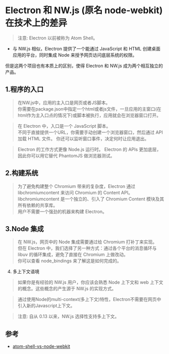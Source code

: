 # Electron 和 NW.js (原名 node-webkit) 在技术上的差异

>注意: Electron 以前被称为 Atom Shell。

- 与 NW.js 相似，Electron 提供了一个能通过 JavaScript 和 HTML 创建桌面应用的平台，同时集成 Node 来授予网页访问底层系统的权限。

但是这两个项目也有本质上的区别，使得 Electron 和 NW.js 成为两个相互独立的产品。


## 1.程序的入口

>在NW.js中，应用的主入口是网页或者JS脚本。   
你需要在package.json中指定一个html或者js文件，一旦应用的主窗口(在html作为主入口点的情况下)或脚本被执行，应用就会在浏览器窗口打开。

>在 Electron 中，入口是一个 JavaScript 脚本。  
不同于直接提供一个URL，你需要手动创建一个浏览器窗口，然后通过 API 加载 HTML 文件。 你还可以监听窗口事件，决定何时让应用退出。

>Electron 的工作方式更像 Node.js 运行时。 Electron 的 APIs 更加底层，因此你可以用它替代 PhantomJS 做浏览器测试。

## 2.构建系统

>为了避免构建整个 Chromium 带来的复杂度，Electron 通过 libchromiumcontent 来访问 Chromium 的 Content API。   
libchromiumcontent 是一个独立的、引入了 Chromium Content 模块及其所有依赖的共享库。  
用户不需要一个强劲的机器来构建 Electron。

## 3.Node 集成

>在 NW.js，网页中的 Node 集成需要通过给 Chromium 打补丁来实现。    
但在 Electron 中，我们选择了另一种方式：通过各个平台的消息循环与 libuv 的循环集成，避免了直接在 Chromium 上做改动。    
你可以查看 node_bindings 来了解这是如何完成的。

4. 多上下文语境

>如果你是有经验的 NW.js 用户，你应该会熟悉 Node 上下文和 web 上下文的概念。这些概念的产生源于 NW.js 的实现方式。

>通过使用Node的multi-context(多上下文)特性，Electron不需要在网页中引入新的Javascript上下文。

>注意: 自从 0.13 以来，NW.js 选择性支持多上下文。


## 参考
- [atom-shell-vs-node-webkit](https://electronjs.org/docs/development/atom-shell-vs-node-webkit)
